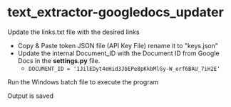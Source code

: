 # text_extractor-googledocs_updater

Update the links.txt file with the desired links
  
- Copy & Paste token JSON file (API Key File) rename it to "keys.json" 
- Update the internal Document_ID with the Document ID from Google Docs in the **settings.py** file.
  - `DOCUMENT_ID = '1JilEDyt4eHid3JbEPe8pKkbMlGy-W_orf6BAU_7iH2E'`

Run the Windows batch file to execute the program

Output is saved 
